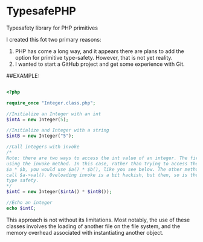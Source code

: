 TypesafePHP
===========

Typesafety library for PHP primitives

I created this fot two primary reasons:
1. PHP has come a long way, and it appears there are plans to add the option for
primitive type-safety. However, that is not yet reality. 
2. I wanted to start a GitHub project and get some experience with Git.

##EXAMPLE: 

```php

<?php

require_once "Integer.class.php";

//Initialize an Integer with an int
$intA = new Integer(5);

//Initialize and Integer with a string
$intB = new Integer("5");

//Call integers with invoke
/*
Note: there are two ways to access the int value of an integer. The first is
using the invoke method. In this case, rather than trying to access the int like
$a * $b, you would use $a() * $b(), like you see below. The other methods is to
call $a->val(). Oveloading invoke is a bit hackish, but then, so is the lack of
type safety.
*/
$intC = new Integer($intA() * $intB());

//Echo an integer 
echo $intC;

```

This approach is not without its limitations. Most notably, the use of these
classes involves the loading of another file on the file system, and the memory
overhead associated with instantiating another object.   
